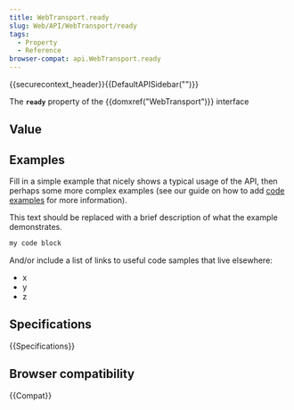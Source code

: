 ```yaml
---
title: WebTransport.ready
slug: Web/API/WebTransport/ready
tags:
  - Property
  - Reference
browser-compat: api.WebTransport.ready
---
```

{{securecontext_header}}{{DefaultAPISidebar("")}}

The **`ready`** property of the {{domxref("WebTransport")}} interface 

## Value



## Examples

Fill in a simple example that nicely shows a typical usage of the API, then perhaps some more complex examples (see our guide on how to add [code examples](/en-US/docs/MDN/Contribute/Structures/Code_examples) for more information).

This text should be replaced with a brief description of what the example demonstrates.

```js
my code block
```

And/or include a list of links to useful code samples that live elsewhere:

*   x
*   y
*   z

## Specifications

{{Specifications}}

## Browser compatibility

{{Compat}}


